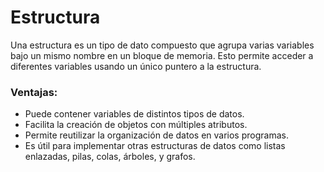 # Estructura
Una estructura es un tipo de dato compuesto que agrupa varias variables bajo un mismo nombre en un bloque de memoria. Esto permite acceder a diferentes variables usando un único puntero a la estructura.

### Ventajas:
- Puede contener variables de distintos tipos de datos.
- Facilita la creación de objetos con múltiples atributos.
- Permite reutilizar la organización de datos en varios programas.
- Es útil para implementar otras estructuras de datos como listas enlazadas, pilas, colas, árboles, y grafos.